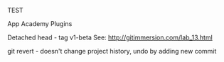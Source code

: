 TEST

App Academy Plugins

Detached head - tag v1-beta
See: http://gitimmersion.com/lab_13.html

git revert <commit> - doesn't change project history, undo by adding new commit